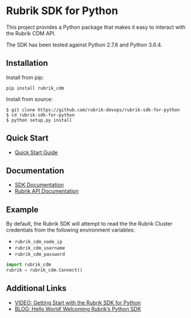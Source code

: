# Rubrik SDK for Python

This project provides a Python package that makes it easy to interact with the Rubrik CDM API.

The SDK has been tested against Python 2.7.6 and Python 3.6.4.

## Installation

Install from pip:

`pip install rubrik_cdm`

Install from source:
```
$ git clone https://github.com/rubrik-devops/rubrik-sdk-for-python
$ cd rubrik-sdk-for-python
$ python setup.py install
```
## Quick Start

* [Quick Start Guide](https://github.com/rubrikinc/rubrik-sdk-for-python/blob/master/docs/quick-start.md)

## Documentation

* [SDK Documentation](https://rubrik.gitbook.io/rubrik-sdk-for-python/)
* [Rubrik API Documentation](https://github.com/rubrikinc/api-documentation)

## Example

By default, the Rubrik SDK will attempt to read the the Rubrik Cluster credentials from the following environment variables:

* `rubrik_cdm_node_ip`
* `rubrik_cdm_username`
* `rubrik_cdm_password`

```py
import rubrik_cdm
rubrik = rubrik_cdm.Connect()
```

## Additional Links
* [VIDEO: Getting Start with the Rubrik SDK for Python](https://www.youtube.com/watch?v=wd1PxPOd3f8&feature=youtu.be)
* [BLOG: Hello World! Welcoming Rubrik’s Python SDK](https://www.rubrik.com/blog/introducing-rubrik-python-sdk/)

